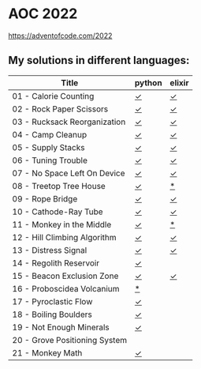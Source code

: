 # AOC 2022

https://adventofcode.com/2022


## My solutions in different languages:

| Title                         | python    | elixir    |
| -                             | -         | -         |
| 01 - Calorie Counting         | [✓][01py] | [✓][01ex] |
| 02 - Rock Paper Scissors      | [✓][02py] | [✓][02ex] |
| 03 - Rucksack Reorganization  | [✓][03py] | [✓][03ex] |
| 04 - Camp Cleanup             | [✓][04py] | [✓][04ex] |
| 05 - Supply Stacks            | [✓][05py] | [✓][05ex] |
| 06 - Tuning Trouble           | [✓][06py] | [✓][06ex] |
| 07 - No Space Left On Device  | [✓][07py] | [✓][07ex] |
| 08 - Treetop Tree House       | [✓][08py] | [*][08ex] |
| 09 - Rope Bridge              | [✓][09py] | [✓][09ex] |
| 10 - Cathode-Ray Tube         | [✓][10py] | [✓][10ex] |
| 11 - Monkey in the Middle     | [✓][11py] | [*][11ex] |
| 12 - Hill Climbing Algorithm  | [✓][12py] | [✓][12ex] |
| 13 - Distress Signal          | [✓][13py] | [✓][13ex] |
| 14 - Regolith Reservoir       | [✓][14py] |           |
| 15 - Beacon Exclusion Zone    | [✓][15py] | [✓][15ex] |
| 16 - Proboscidea Volcanium    | [*][16py] |           |
| 17 - Pyroclastic Flow         | [✓][17py] |           |
| 18 - Boiling Boulders         | [✓][18py] |           |
| 19 - Not Enough Minerals      | [✓][19py] |           |
| 20 - Grove Positioning System |           |           |
| 21 - Monkey Math              | [✓][21py] |           |


[01py]:  python/day1.py
[02py]:  python/day2.py
[03py]:  python/day3.py
[04py]:  python/day4.py
[05py]:  python/day5.py
[06py]:  python/day6.py
[07py]:  python/day7.py
[08py]:  python/day8.py
[09py]:  python/day9.py
[10py]:  python/day10.py
[11py]:  python/day11.py
[12py]:  python/day12.py
[13py]:  python/day13.py
[14py]:  python/day14.py
[15py]:  python/day15.py
[16py]:  python/day16.py
[17py]:  python/day17.py
[18py]:  python/day18.py
[19py]:  python/day19.py
[20py]:  python/day20.py
[21py]:  python/day21.py

[01ex]: elixir/day1.exs
[02ex]: elixir/day2.livemd
[03ex]: elixir/day3.livemd
[04ex]: elixir/day4.livemd
[05ex]: elixir/day5.livemd
[06ex]: elixir/day6.livemd
[07ex]: elixir/day7.livemd
[08ex]: elixir/day8.livemd
[09ex]: elixir/day9.livemd
[10ex]: elixir/day10.livemd
[11ex]: elixir/day11.livemd
[12ex]: elixir/day12.livemd
[13ex]: elixir/day13.livemd
[15ex]: elixir/day15.livemd